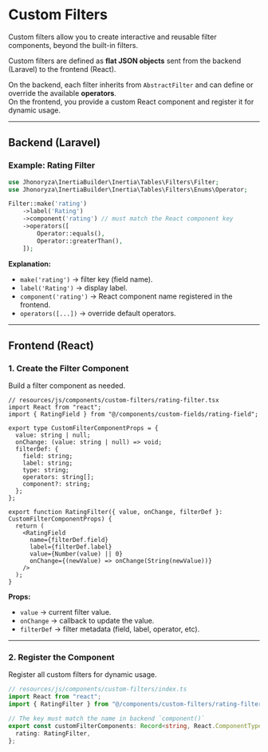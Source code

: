 # Custom Filters

Custom filters allow you to create interactive and reusable filter components, beyond the built-in filters.

Custom filters are defined as **flat JSON objects** sent from the backend (Laravel) to the frontend (React).

On the backend, each filter inherits from `AbstractFilter` and can define or override the available **operators**.  
On the frontend, you provide a custom React component and register it for dynamic usage.

---

## Backend (Laravel)

### Example: Rating Filter

```php
use Jhonoryza\InertiaBuilder\Inertia\Tables\Filters\Filter;
use Jhonoryza\InertiaBuilder\Inertia\Tables\Filters\Enums\Operator;

Filter::make('rating')
    ->label('Rating')
    ->component('rating') // must match the React component key
    ->operators([
        Operator::equals(),
        Operator::greaterThan(),
    ]);
```

**Explanation:**
- `make('rating')` → filter key (field name).
- `label('Rating')` → display label.
- `component('rating')` → React component name registered in the frontend.
- `operators([...])` → override default operators.

---

## Frontend (React)

### 1. Create the Filter Component

Build a filter component as needed.

```tsx
// resources/js/components/custom-filters/rating-filter.tsx
import React from "react";
import { RatingField } from "@/components/custom-fields/rating-field";

export type CustomFilterComponentProps = {
  value: string | null;
  onChange: (value: string | null) => void;
  filterDef: {
    field: string;
    label: string;
    type: string;
    operators: string[];
    component?: string;
  };
};

export function RatingFilter({ value, onChange, filterDef }: CustomFilterComponentProps) {
  return (
    <RatingField
      name={filterDef.field}
      label={filterDef.label}
      value={Number(value) || 0}
      onChange={(newValue) => onChange(String(newValue))}
    />
  );
}
```

**Props:**
- `value` → current filter value.
- `onChange` → callback to update the value.
- `filterDef` → filter metadata (field, label, operator, etc).

---

### 2. Register the Component

Register all custom filters for dynamic usage.

```ts
// resources/js/components/custom-filters/index.ts
import React from "react";
import { RatingFilter } from "@/components/custom-filters/rating-filter";

// The key must match the name in backend `component()`
export const customFilterComponents: Record<string, React.ComponentType<any>> = {
  rating: RatingFilter,
};
```
